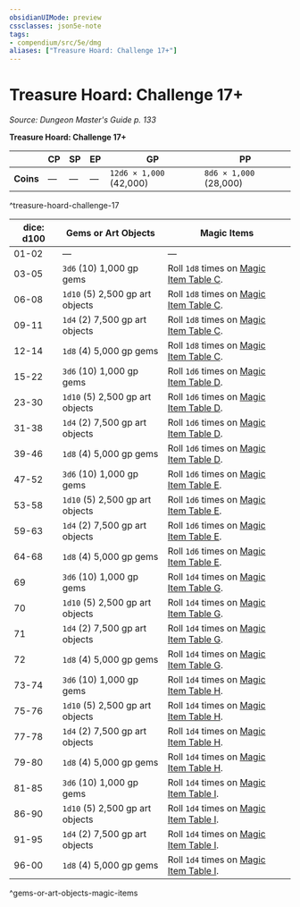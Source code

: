 ```yaml
---
obsidianUIMode: preview
cssclasses: json5e-note
tags:
- compendium/src/5e/dmg
aliases: ["Treasure Hoard: Challenge 17+"]
---
```

# Treasure Hoard: Challenge 17+
*Source: Dungeon Master's Guide p. 133* 

**Treasure Hoard: Challenge 17+**

|  | CP | SP | EP | GP | PP |
|--|----|----|----|----|----|
| **Coins** | — | — | — | `12d6 × 1,000` (42,000) | `8d6 × 1,000` (28,000) |
^treasure-hoard-challenge-17

| dice: d100 | Gems or Art Objects | Magic Items |
|------------|---------------------|-------------|
| 01-02 | — | — |
| 03-05 | `3d6` (10) 1,000 gp gems | Roll `1d8` times on [Magic Item Table C](/2-Mechanics/CLI/tables/magic-item-table-c.md). |
| 06-08 | `1d10` (5) 2,500 gp art objects | Roll `1d8` times on [Magic Item Table C](/2-Mechanics/CLI/tables/magic-item-table-c.md). |
| 09-11 | `1d4` (2) 7,500 gp art objects | Roll `1d8` times on [Magic Item Table C](/2-Mechanics/CLI/tables/magic-item-table-c.md). |
| 12-14 | `1d8` (4) 5,000 gp gems | Roll `1d8` times on [Magic Item Table C](/2-Mechanics/CLI/tables/magic-item-table-c.md). |
| 15-22 | `3d6` (10) 1,000 gp gems | Roll `1d6` times on [Magic Item Table D](/2-Mechanics/CLI/tables/magic-item-table-d.md). |
| 23-30 | `1d10` (5) 2,500 gp art objects | Roll `1d6` times on [Magic Item Table D](/2-Mechanics/CLI/tables/magic-item-table-d.md). |
| 31-38 | `1d4` (2) 7,500 gp art objects | Roll `1d6` times on [Magic Item Table D](/2-Mechanics/CLI/tables/magic-item-table-d.md). |
| 39-46 | `1d8` (4) 5,000 gp gems | Roll `1d6` times on [Magic Item Table D](/2-Mechanics/CLI/tables/magic-item-table-d.md). |
| 47-52 | `3d6` (10) 1,000 gp gems | Roll `1d6` times on [Magic Item Table E](/2-Mechanics/CLI/tables/magic-item-table-e.md). |
| 53-58 | `1d10` (5) 2,500 gp art objects | Roll `1d6` times on [Magic Item Table E](/2-Mechanics/CLI/tables/magic-item-table-e.md). |
| 59-63 | `1d4` (2) 7,500 gp art objects | Roll `1d6` times on [Magic Item Table E](/2-Mechanics/CLI/tables/magic-item-table-e.md). |
| 64-68 | `1d8` (4) 5,000 gp gems | Roll `1d6` times on [Magic Item Table E](/2-Mechanics/CLI/tables/magic-item-table-e.md). |
| 69 | `3d6` (10) 1,000 gp gems | Roll `1d4` times on [Magic Item Table G](/2-Mechanics/CLI/tables/magic-item-table-g.md). |
| 70 | `1d10` (5) 2,500 gp art objects | Roll `1d4` times on [Magic Item Table G](/2-Mechanics/CLI/tables/magic-item-table-g.md). |
| 71 | `1d4` (2) 7,500 gp art objects | Roll `1d4` times on [Magic Item Table G](/2-Mechanics/CLI/tables/magic-item-table-g.md). |
| 72 | `1d8` (4) 5,000 gp gems | Roll `1d4` times on [Magic Item Table G](/2-Mechanics/CLI/tables/magic-item-table-g.md). |
| 73-74 | `3d6` (10) 1,000 gp gems | Roll `1d4` times on [Magic Item Table H](/2-Mechanics/CLI/tables/magic-item-table-h.md). |
| 75-76 | `1d10` (5) 2,500 gp art objects | Roll `1d4` times on [Magic Item Table H](/2-Mechanics/CLI/tables/magic-item-table-h.md). |
| 77-78 | `1d4` (2) 7,500 gp art objects | Roll `1d4` times on [Magic Item Table H](/2-Mechanics/CLI/tables/magic-item-table-h.md). |
| 79-80 | `1d8` (4) 5,000 gp gems | Roll `1d4` times on [Magic Item Table H](/2-Mechanics/CLI/tables/magic-item-table-h.md). |
| 81-85 | `3d6` (10) 1,000 gp gems | Roll `1d4` times on [Magic Item Table I](/2-Mechanics/CLI/tables/magic-item-table-i.md). |
| 86-90 | `1d10` (5) 2,500 gp art objects | Roll `1d4` times on [Magic Item Table I](/2-Mechanics/CLI/tables/magic-item-table-i.md). |
| 91-95 | `1d4` (2) 7,500 gp art objects | Roll `1d4` times on [Magic Item Table I](/2-Mechanics/CLI/tables/magic-item-table-i.md). |
| 96-00 | `1d8` (4) 5,000 gp gems | Roll `1d4` times on [Magic Item Table I](/2-Mechanics/CLI/tables/magic-item-table-i.md). |
^gems-or-art-objects-magic-items